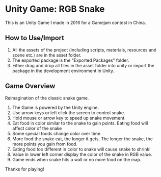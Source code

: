 # Unity Game: RGB Snake
This is an Unity Game I made in 2016 for a Gamejam contest in China.

## How to Use/Import
1. All the assets of the project (including scripts, materials, resources and scene etc.) are in the asset folder.
2. The exported package is the "Exported Packages" folder.
3. Either drag and drop all files in the asset folder into unity or import the package in the development environment in Unity.

## Game Overview

Reimagination of the classic snake game.

1. The Game is powered by the Unity engine.
2. Use arrow keys or left click the screen to control snake.
3. Hold mouse or arrow key to speed up snake movement.
4. Eat food in color similar to the snake to gain points. Eating food will affect color of the snake
5. Some special foods change color over time.
6. More food the snake eat, the longer it gets. The longer the snake, the more points you gain from food.
7. Eating food too different in color to snake will cause snake to shrink!
8. Value in lower left corner display the color of the snake in RGB value.
9. Game ends when snake hits a wall or no more food on the map.

Thanks for playing!
